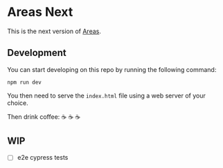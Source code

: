 # Areas Next

This is the next version of [Areas](https://github.com/bimdata/areas).

## Development

You can start developing on this repo by running the following command:

```bash
npm run dev
```

You then need to serve the `index.html` file using a web server of your choice.

Then drink coffee: :coffee: :coffee: :coffee:

## WIP

- [ ] e2e cypress tests
